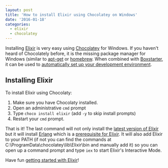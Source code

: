 ```yaml
---
layout: post
title: 'How to install Elixir using Chocolatey on Windows'
date: '2016-01-18'
categories:
  - elixir
  - chocolatey
---
```


Installing [Elixir](http://elixir-lang.org/) is very easy using [Chocolatey](https://chocolatey.org/) for Windows.  If you haven't heard of Chocolately before, it is the missing package manager for Windows (similar to [apt-get](https://en.wikipedia.org/wiki/Advanced_Packaging_Tool) or [homebrew](http://brew.sh/).  When combined with [Boxstarter](http://www.boxstarter.org/), it can be used to [automatically set up your development environment](/posts/Chocolatey-And-Boxstarter/).

## Installing Elixir
To install Elixir using Chocolaty:

1. Make sure you have Chocolaty installed. 
2. Open an administrative ```cmd``` prompt
3. Type ```choco install elixir``` (add ```-y``` to  skip install prompts)
4. Restart your ```cmd``` prompt.

That is it! The last command will not only install the [latest version of Elixir](https://chocolatey.org/packages/Elixir) but it will install [Erlang](http://www.erlang.org/) which is a [prerequisite for Elixir](http://elixir-lang.org/install.html#installing-erlang).  It will also add Elixir to your PATH (if not you can find the commands at C:\ProgramData\chocolatey\lib\Elixir\bin and manually add it) so you can open up a command prompt and type ```iex``` to start Elixir's Interactive Mode.  

Have fun [getting started with Elixir](http://elixir-lang.org/getting-started/introduction.html)!